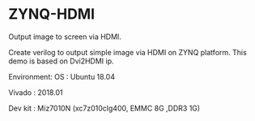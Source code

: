 # ZYNQ-HDMI
  Output image to screen via HDMI.

  Create verilog to output simple image via HDMI on ZYNQ platform.
  This demo is based on Dvi2HDMI ip.


Environment:
  OS         : Ubuntu 18.04

  Vivado     : 2018.01

  Dev kit    : Miz7010N (xc7z010clg400, EMMC 8G ,DDR3 1G)

  
  


